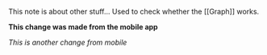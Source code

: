 This note is about other stuff... Used to check whether the [[Graph]] works.

**This change was made from the mobile app**

*This is another change from mobile*
